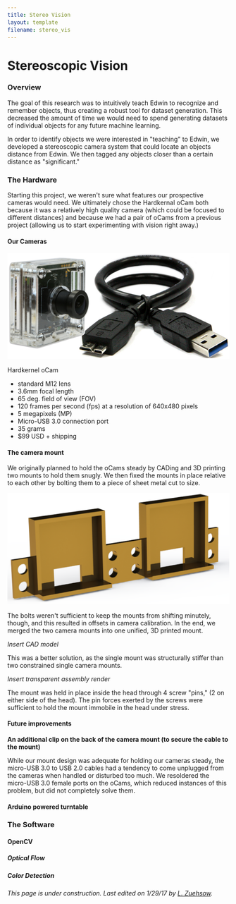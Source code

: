 ```yaml
---
title: Stereo Vision
layout: template
filename: stereo_vis
---
```


# Stereoscopic Vision

### Overview

The goal of this research was to intuitively teach Edwin to recognize and remember objects, thus creating a robust tool for dataset generation. This decreased the amount of time we would need to spend generating datasets of individual objects for any future machine learning.

In order to identify objects we were interested in "teaching" to Edwin, we developed a stereoscopic camera system that could locate an objects distance from Edwin. We then tagged any objects closer than a certain distance as "significant."

### The Hardware

  Starting this project, we weren't sure what features our prospective cameras would need.
  We ultimately chose the Hardkernal oCam both because it was a relatively high quality camera (which could be focused to different distances) and because we had a pair of oCams from a previous project (allowing us to start experimenting  with vision right away.)

#### Our Cameras
  
  ![ocam](images/ocam.jpg)
  
  Hardkernel oCam
  
  - standard M12 lens
  - 3.6mm focal length
  - 65 deg. field of view (FOV)
  - 120 frames per second (fps) at a resolution of 640x480 pixels
  - 5 megapixels (MP)
  - Micro-USB 3.0 connection port
  - 35 grams
  - $99 USD + shipping

#### The camera mount

  We originally planned to hold the oCams steady by CADing and 3D printing two mounts to hold them snugly. We then fixed the mounts in place relative to each other by bolting them to a piece of sheet metal cut to size.
  
  ![oCam_Mount](images/oCam_Mount.png)
  
  The bolts weren't sufficient to keep the mounts from shifting minutely, though, and this resulted in offsets in camera calibration. In the end, we merged the two camera mounts into one unified, 3D printed mount. 
  
  *Insert CAD model*
  
  This was a better solution, as the single mount was structurally stiffer than two constrained single camera mounts.
  
  *Insert transparent assembly render*
  
  The mount was held in place inside the head through 4 screw "pins," (2 on either side of the head). The pin forces exerted by the screws were sufficient to hold the mount immobile in the head under stress.
  
#### Future improvements

**An additional clip on the back of the camera mount (to secure the cable to the mount)**

  While our mount design was adequate for holding our cameras steady, the micro-USB 3.0 to USB 2.0 cables had a tendency to come unplugged from the cameras when handled or disturbed too much. We resoldered the micro-USB 3.0 female ports on the oCams, which reduced instances of this problem, but did not completely solve them.
  
#### Arduino powered turntable

### The Software

  

#### OpenCV

##### Optical Flow

##### Color Detection

##### 


*This page is under construction. Last edited on 1/29/17 by [L. Zuehsow](https://github.com/Oktober13).*
